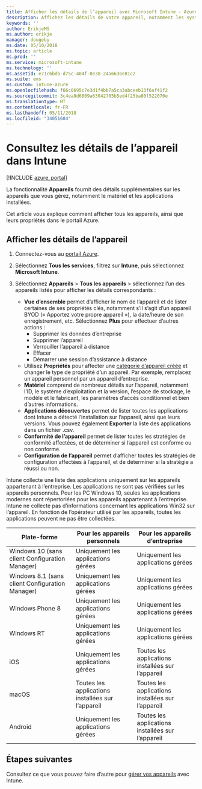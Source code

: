 ```yaml
---
title: Afficher les détails de l’appareil avec Microsoft Intune - Azure | Microsoft Docs
description: Affichez les détails de votre appareil, notamment les systèmes d’exploitation, l’espace de stockage, le fabricant et le modèle. Obtenez une liste des applications installées, vérifiez les stratégies de conformité et configurez TeamViewer avec Microsoft Intune dans Azure. Identique à l’affichage de l’inventaire des appareils gérés.
keywords: ''
author: ErikjeMS
ms.author: erikje
manager: dougeby
ms.date: 05/10/2018
ms.topic: article
ms.prod: ''
ms.service: microsoft-intune
ms.technology: ''
ms.assetid: e71c6bdb-d75c-404f-8e38-24a663be81c2
ms.suite: ems
ms.custom: intune-azure
ms.openlocfilehash: f66c0695c7e3d1f4bb7a5ca3abceeb13f6af41f2
ms.sourcegitcommit: 3c4ea8d6809a63042705b5ed4f25ba80f522070e
ms.translationtype: HT
ms.contentlocale: fr-FR
ms.lasthandoff: 05/11/2018
ms.locfileid: "34051604"
---
```

# <a name="see-device-details-in-intune"></a>Consultez les détails de l’appareil dans Intune

[!INCLUDE [azure_portal](./includes/azure_portal.md)]

La fonctionnalité **Appareils** fournit des détails supplémentaires sur les appareils que vous gérez, notamment le matériel et les applications installées.

Cet article vous explique comment afficher tous les appareils, ainsi que leurs propriétés dans le portail Azure.

## <a name="view-the-device-details"></a>Afficher les détails de l’appareil

1. Connectez-vous au [portail Azure](https://portal.azure.com).
2. Sélectionnez **Tous les services**, filtrez sur **Intune**, puis sélectionnez **Microsoft Intune**.
3. Sélectionnez **Appareils** > **Tous les appareils** > sélectionnez l’un des appareils listés pour afficher les détails correspondants :

   - **Vue d’ensemble** permet d’afficher le nom de l’appareil et de lister certaines de ses propriétés clés, notamment s’il s’agit d’un appareil BYOD (« Apportez votre propre appareil »), la date/heure de son enregistrement, etc. Sélectionnez **Plus** pour effectuer d’autres actions :
     - Supprimer les données d’entreprise
     - Supprimer l’appareil
     - Verrouiller l’appareil à distance
     - Effacer
     - Démarrer une session d’assistance à distance
   - Utilisez **Propriétés** pour affecter une [catégorie d’appareil créée](device-group-mapping.md) et changer le type de propriété d’un appareil. Par exemple, remplacez un appareil personnel par un appareil d’entreprise.
   - **Matériel** comprend de nombreux détails sur l’appareil, notamment l’ID, le système d’exploitation et la version, l’espace de stockage, le modèle et le fabricant, les paramètres d’accès conditionnel et bien d’autres informations.
   - **Applications découvertes** permet de lister toutes les applications dont Intune a détecté l’installation sur l’appareil, ainsi que leurs versions. Vous pouvez également **Exporter** la liste des applications dans un fichier .csv.
   - **Conformité de l’appareil** permet de lister toutes les stratégies de conformité affectées, et de déterminer si l’appareil est conforme ou non conforme.
   - **Configuration de l’appareil** permet d’afficher toutes les stratégies de configuration affectées à l’appareil, et de déterminer si la stratégie a réussi ou non.

Intune collecte une liste des applications uniquement sur les appareils appartenant à l’entreprise. Les applications ne sont pas vérifiées sur les appareils personnels. Pour les PC Windows 10, seules les applications modernes sont répertoriées pour les appareils appartenant à l’entreprise. Intune ne collecte pas d’informations concernant les applications Win32 sur l’appareil. En fonction de l’opérateur utilisé par les appareils, toutes les applications peuvent ne pas être collectées.

|Plate-forme|Pour les appareils personnels|Pour les appareils d’entreprise|  
|--------------|---------------------------------|--------------------------------|  
|Windows 10 (sans client Configuration Manager)|Uniquement les applications gérées|Uniquement les applications gérées|
|Windows 8.1 (sans client Configuration Manager)|Uniquement les applications gérées|Uniquement les applications gérées|  
|Windows Phone 8|Uniquement les applications gérées|Uniquement les applications gérées|  
|Windows RT|Uniquement les applications gérées|Uniquement les applications gérées|  
|iOS|Uniquement les applications gérées|Toutes les applications installées sur l’appareil|
|macOS|Toutes les applications installées sur l’appareil|Toutes les applications installées sur l’appareil|  
|Android|Uniquement les applications gérées|Toutes les applications installées sur l’appareil|  

## <a name="next-steps"></a>Étapes suivantes
Consultez ce que vous pouvez faire d’autre pour [gérer vos appareils](device-management.md) avec Intune.